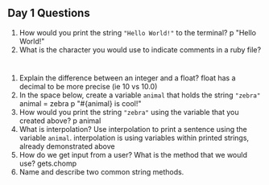 ## Day 1 Questions

1. How would you print the string `"Hello World!"` to the terminal?
p "Hello World!"
1. What is the character you would use to indicate comments in a ruby file?
#
1. Explain the difference between an integer and a float?
float has a decimal to be more precise (ie 10 vs 10.0)
1. In the space below, create a variable `animal` that holds the string `"zebra"`
animal = zebra
p "#{animal} is cool!"
1. How would you print the string `"zebra"` using the variable that you created above?
p animal
1. What is interpolation? Use interpolation to print a sentence using the variable `animal`.
interpolation is using variables within printed strings, already demonstrated above
1. How do we get input from a user? What is the method that we would use?
gets.chomp
1. Name and describe two common string methods.
